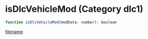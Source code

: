# isDlcVehicleMod (Category dlc1)

```js
function isDlcVehicleMod(modData: number): boolean
```

[filename](isDlcVehicleMod_m.md ':include')